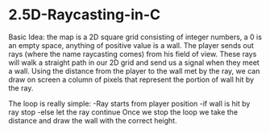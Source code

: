# 2.5D-Raycasting-in-C

Basic Idea: the map is a 2D square grid consisting of integer numbers, a 0 is an empty space, anything of positive value is a wall. 
The player sends out rays (where the name raycasting comes) from his field of view. These rays will walk a straight path in our 2D grid and send us a signal when they meet a wall.
Using the distance from the player to the wall met by the ray, we can draw on screen a column of pixels that represent the portion of wall hit by the ray.

The loop is really simple:
-Ray starts from player position
-if wall is hit by ray stop
-else let the ray continue
Once we stop the loop we take the distance and draw the wall with the correct height.
